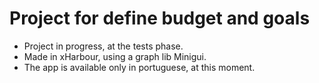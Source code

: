 # Project for define budget and goals
- Project in progress, at the tests phase.
- Made in xHarbour, using a graph lib Minigui.
- The app is available only in portuguese, at this moment.
